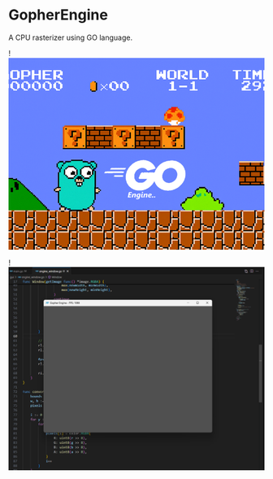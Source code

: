 # GopherEngine
A CPU rasterizer using GO language.

!![alt](./sources/go_engine.png)

!![alt](./sources/wip_window.png)